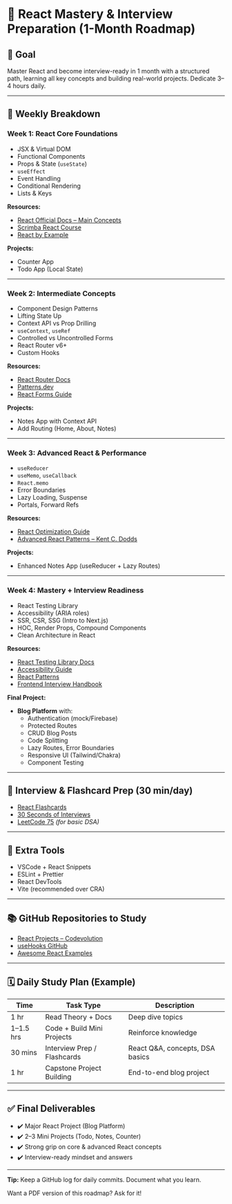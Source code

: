 # 🚀 React Mastery & Interview Preparation (1-Month Roadmap)

## 🧠 Goal
Master React and become interview-ready in 1 month with a structured path, learning all key concepts and building real-world projects. Dedicate 3–4 hours daily.

---

## 📆 Weekly Breakdown

### **Week 1: React Core Foundations**
- JSX & Virtual DOM
- Functional Components
- Props & State (`useState`)
- `useEffect`
- Event Handling
- Conditional Rendering
- Lists & Keys

**Resources:**
- [React Official Docs – Main Concepts](https://react.dev/learn)
- [Scrimba React Course](https://scrimba.com/learn/learnreact)
- [React by Example](https://reactbyexample.dev/)

**Projects:**
- Counter App
- Todo App (Local State)

---

### **Week 2: Intermediate Concepts**
- Component Design Patterns
- Lifting State Up
- Context API vs Prop Drilling
- `useContext`, `useRef`
- Controlled vs Uncontrolled Forms
- React Router v6+
- Custom Hooks

**Resources:**
- [React Router Docs](https://reactrouter.com/en/main)
- [Patterns.dev](https://www.patterns.dev/)
- [React Forms Guide](https://react.dev/learn/forms)

**Projects:**
- Notes App with Context API
- Add Routing (Home, About, Notes)

---

### **Week 3: Advanced React & Performance**
- `useReducer`
- `useMemo`, `useCallback`
- `React.memo`
- Error Boundaries
- Lazy Loading, Suspense
- Portals, Forward Refs

**Resources:**
- [React Optimization Guide](https://react.dev/learn/optimizing-performance)
- [Advanced React Patterns – Kent C. Dodds](https://epicreact.dev/advanced-patterns/)

**Projects:**
- Enhanced Notes App (useReducer + Lazy Routes)

---

### **Week 4: Mastery + Interview Readiness**
- React Testing Library
- Accessibility (ARIA roles)
- SSR, CSR, SSG (Intro to Next.js)
- HOC, Render Props, Compound Components
- Clean Architecture in React

**Resources:**
- [React Testing Library Docs](https://testing-library.com/docs/react-testing-library/intro/)
- [Accessibility Guide](https://react.dev/learn/accessibility)
- [React Patterns](https://reactpatterns.js.org/)
- [Frontend Interview Handbook](https://frontendinterviewhandbook.com/)

**Final Project:**
- **Blog Platform** with:
  - Authentication (mock/Firebase)
  - Protected Routes
  - CRUD Blog Posts
  - Code Splitting
  - Lazy Routes, Error Boundaries
  - Responsive UI (Tailwind/Chakra)
  - Component Testing

---

## 💼 Interview & Flashcard Prep (30 min/day)
- [React Flashcards](https://github.com/gaearon/flashcards)
- [30 Seconds of Interviews](https://github.com/30-seconds/30-seconds-of-interviews#react)
- [LeetCode 75](https://leetcode.com/study-plan/leetcode-75/) *(for basic DSA)*

---

## 🧰 Extra Tools
- VSCode + React Snippets
- ESLint + Prettier
- React DevTools
- Vite (recommended over CRA)

---

## 📚 GitHub Repositories to Study
- [React Projects – Codevolution](https://github.com/gopinav/React-Projects)
- [useHooks GitHub](https://usehooks.com/)
- [Awesome React Examples](https://github.com/enaqx/awesome-react#example-apps)

---

## 🗓️ Daily Study Plan (Example)
| Time        | Task Type                     | Description                       |
|-------------|-------------------------------|------------------------------------|
| 1 hr        | Read Theory + Docs            | Deep dive topics                   |
| 1–1.5 hrs   | Code + Build Mini Projects    | Reinforce knowledge               |
| 30 mins     | Interview Prep / Flashcards   | React Q&A, concepts, DSA basics   |
| 1 hr        | Capstone Project Building     | End-to-end blog project           |

---

## ✅ Final Deliverables
- ✔️ Major React Project (Blog Platform)
- ✔️ 2–3 Mini Projects (Todo, Notes, Counter)
- ✔️ Strong grip on core & advanced React concepts
- ✔️ Interview-ready mindset and answers

---

**Tip:** Keep a GitHub log for daily commits. Document what you learn.

Want a PDF version of this roadmap? Ask for it!
